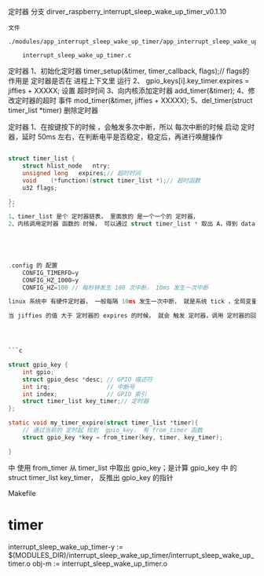 定时器
    分支
        dirver_raspberry_interrupt_sleep_wake_up_timer_v0.1.10

    文件
        ./modules/app_interrupt_sleep_wake_up_timer/app_interrupt_sleep_wake_up_timer.c
        
        interrupt_sleep_wake_up_timer.c


定时器
    1、初始化定时器 timer_setup(&timer, timer_callback, flags);// flags的作用是 定时器是否在 进程上下文里 运行
    2、 gpio_keys[i].key_timer.expires = jiffies + XXXXX; 设置 超时时间
    3、向内核添加定时器 add_timer(&timer); 
    4、修改定时器的超时 事件 mod_timer(&timer, jiffies + XXXXX);
    5、del_timer(struct timer_list *timer) 删除定时器


定时器
    1、在按键按下的时候 ，会触发多次中断，所以 每次中断的时候 启动 定时器，延时 50ms 左右，在判断电平是否稳定，稳定后，再进行唤醒操作







```c

struct timer_list {
	struct hlist_node   ntry;
	unsigned long   expires;// 超时时间
	void    (*function)(struct timer_list *);// 超时函数
	u32 flags;

};
``
1、timer_list 是个 定时器链表， 里面放的 是一个一个的 定时器，
2、内核调用定时器 函数的 时候， 可以通过 struct timer_list * 取出 A，得到 data；老版本 里 面有个 data 的成员，新版本里，data 放到了 timer_list 的 ntry 成员里，通过 container_of() 函数，可以取出 data；





.config 的 配置
    CONFIG_TIMERFD=y
    CONFIG_HZ_1000=y
    CONFIG_HZ=100 // 每秒钟发生 100 次中断， 10ms 发生一次中断

linux 系统中 有硬件定时器， 一般每隔 10ms 发生一次中断， 就是系统 tick ，全局变量 jiffies 就会 累加 1;

当 jiffies 的值 大于 定时器的 expires 的时候， 就会 触发 定时器，调用 定时器的回调函数；




```c

struct gpio_key {
    int gpio;
    struct gpio_desc *desc; // GPIO 描述符
    int irq;                // 中断号
    int index;              // GPIO 索引
    struct timer_list key_timer;// 定时器
};

static void my_timer_expire(struct timer_list *timer){
    // 通过当前的 定时起 找到  gpio_key， 有 from_timer 函数
    struct gpio_key *key = from_timer(key, timer, key_timer);

}

```
中 使用 from_timer 从 timer_list 中取出 gpio_key；是计算 gpio_key 中 的 struct timer_list key_timer， 反推出 gpio_key 的指针





Makefile

# timer
interrupt_sleep_wake_up_timer-y := $(MODULES_DIR)/interrupt_sleep_wake_up_timer/interrupt_sleep_wake_up_timer.o
obj-m := interrupt_sleep_wake_up_timer.o



